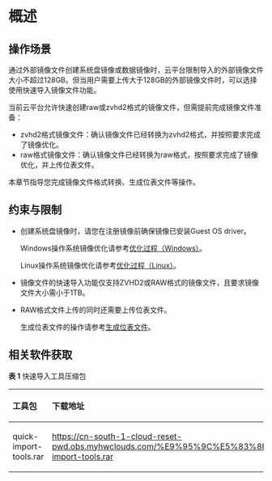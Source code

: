 # 概述<a name="ZH-CN_TOPIC_0133773658"></a>

## 操作场景<a name="section4684328132015"></a>

通过外部镜像文件创建系统盘镜像或数据镜像时，云平台限制导入的外部镜像文件大小不超过128GB。但当用户需要上传大于128GB的外部镜像文件时，可以选择使用快速导入镜像文件功能。

当前云平台允许快速创建raw或zvhd2格式的镜像文件，但需提前完成镜像文件准备：

-   zvhd2格式镜像文件：确认镜像文件已经转换为zvhd2格式，并按照要求完成了镜像优化。
-   raw格式镜像文件：确认镜像文件已经转换为raw格式，按照要求完成了镜像优化，并上传位表文件。

本章节指导您完成镜像文件格式转换、生成位表文件等操作。

## 约束与限制<a name="section7180161719220"></a>

-   创建系统盘镜像时，请您在注册镜像前确保镜像已安装Guest OS driver。

    Windows操作系统镜像优化请参考[优化过程（Windows）](优化过程（Windows）.md)。

    Linux操作系统镜像优化请参考[优化过程（Linux）](优化过程（Linux）.md)。

-   镜像文件的快速导入功能仅支持ZVHD2或RAW格式的镜像文件，且要求镜像文件大小需小于1TB。
-   RAW格式文件上传的同时还需要上传位表文件。

    生成位表文件的操作请参考[生成位表文件](生成位表文件.md)。


## 相关软件获取<a name="section108332320127"></a>

**表 1**  快速导入工具压缩包

<a name="table77451713155815"></a>
<table><thead align="left"><tr id="row474517131586"><th class="cellrowborder" valign="top" width="20.45%" id="mcps1.2.3.1.1"><p id="p1774514135584"><a name="p1774514135584"></a><a name="p1774514135584"></a>工具包</p>
</th>
<th class="cellrowborder" valign="top" width="79.55%" id="mcps1.2.3.1.2"><p id="p1341522418110"><a name="p1341522418110"></a><a name="p1341522418110"></a>下载地址</p>
</th>
</tr>
</thead>
<tbody><tr id="row174581385814"><td class="cellrowborder" valign="top" width="20.45%" headers="mcps1.2.3.1.1 "><p id="p143601654164819"><a name="p143601654164819"></a><a name="p143601654164819"></a>quick-import-tools.rar</p>
</td>
<td class="cellrowborder" valign="top" width="79.55%" headers="mcps1.2.3.1.2 "><p id="p830062115516"><a name="p830062115516"></a><a name="p830062115516"></a><a href="https://cn-south-1-cloud-reset-pwd.obs.myhwclouds.com/镜像快速导入工具/quick-import-tools.rar" target="_blank" rel="noopener noreferrer">https://cn-south-1-cloud-reset-pwd.obs.myhwclouds.com/%E9%95%9C%E5%83%8F%E5%BF%AB%E9%80%9F%E5%AF%BC%E5%85%A5%E5%B7%A5%E5%85%B7/quick-import-tools.rar</a></p>
</td>
</tr>
</tbody>
</table>

